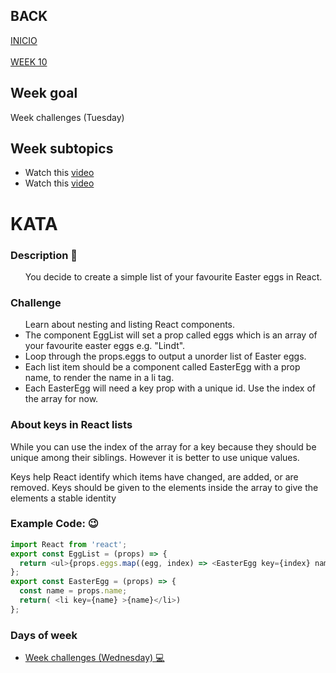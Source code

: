 ## BACK
<a href="https://github.com/Lesdith/core-code-from-scratch-readme"> INICIO </a> </br></br>
<a href="https://github.com/Lesdith/core-code-from-scratch-readme/blob/main/Weeks/Week%2010%20React-Node/Week%2010.md">WEEK 10</a>

<H2>Week goal</H2> Week challenges (Tuesday)<H2>Week subtopics</H2>
  <ul>
  <li>Watch this <a href="https://www.youtube.com/watch?v=N3AkSS5hXMA"> video </a></li>
   <li>Watch this <a href="https://www.youtube.com/watch?v=hQAHSlTtcmY"> video </a></li>
</ul>

# KATA
 ### Description 📖
<ul>
You decide to create a simple list of your favourite Easter eggs in React.
</ul>


### Challenge
<ul>
 Learn about nesting and listing React components.
      <li> 
      The component EggList will set a prop called eggs which is an array of your favourite easter eggs e.g. "Lindt".
      </li>
      <li>
      Loop through the props.eggs to output a unorder list of Easter eggs.
      </li>
      <li>
      Each list item should be a component called EasterEgg with a prop name, to render the name in a li tag.
      <li> 
      Each EasterEgg will need a key prop with a unique id. Use the index of the array for now.
      </li>
</ul> 

### About keys in React lists
While you can use the index of the array for a key because they should be unique among their siblings. However it is better to use unique values.

Keys help React identify which items have changed, are added, or are removed. Keys should be given to the elements inside the array to give the elements a stable identity

### Example Code: 😉
```javascript
import React from 'react';
export const EggList = (props) => {
  return <ul>{props.eggs.map((egg, index) => <EasterEgg key={index} name={egg}/>)} </ul>
};
export const EasterEgg = (props) => {
  const name = props.name;
  return( <li key={name} >{name}</li>)
};
```


 ### Days of week
 <ul>
  <li>
<a href="https://github.com/Lesdith/core-code-from-scratch-readme/blob/main/Weeks/Week%208%20Typescript/Week%20challenges%20(Wednesday)%20.md"> Week challenges (Wednesday) 💻 </a>
 </li>
 </ul>







